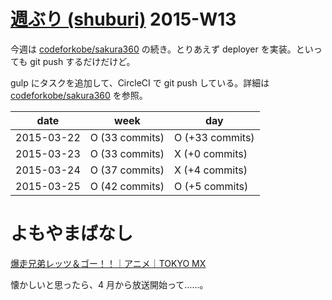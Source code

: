 # [週ぶり (shuburi)][shuburi] 2015-W13

今週は [codeforkobe/sakura360][] の続き。とりあえず deployer を実装。といっても git push するだけだけど。

gulp にタスクを追加して、CircleCI で git push している。詳細は [codeforkobe/sakura360][] を参照。

date       | week           | day
-----------|----------------|-----------------
2015-03-22 | O (33 commits) | O (+33 commits)
2015-03-23 | O (33 commits) | X (+0 commits)
2015-03-24 | O (37 commits) | X (+4 commits)
2015-03-25 | O (42 commits) | O (+5 commits)

# よもやまばなし

[爆走兄弟レッツ＆ゴー！！｜アニメ｜TOKYO MX](http://s.mxtv.jp/anime/let_go/)

懐かしいと思ったら、4 月から放送開始って……。

[shuburi]: http://shuburi.org
[codeforkobe/sakura360]: https://github.com/codeforkobe/sakura360
